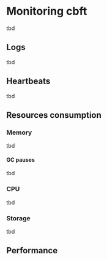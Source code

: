 # Monitoring cbft

tbd

## Logs

tbd

## Heartbeats

tbd

## Resources consumption

### Memory

tbd

#### GC pauses

tbd

### CPU

tbd

### Storage

tbd

## Performance

